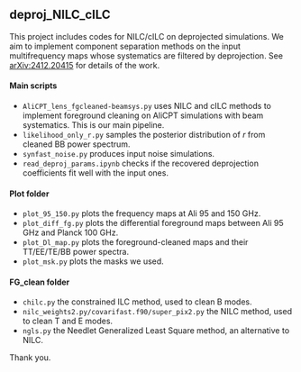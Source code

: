 ## deproj_NILC_cILC

This project includes codes for NILC/cILC on deprojected simulations. We aim to implement component separation methods on the input multifrequency maps whose systematics are filtered by deprojection. See [arXiv:2412.20415](https://arxiv.org/abs/2412.20415) for details of the work.

#### Main scripts

- `AliCPT_lens_fgcleaned-beamsys.py` uses NILC and cILC methods to implement foreground cleaning on AliCPT simulations with beam systematics. This is our main pipeline.
- `likelihood_only_r.py` samples the posterior distribution of $r$ from cleaned BB power spectrum.
- `synfast_noise.py` produces input noise simulations.
- `read_deproj_params.ipynb` checks if the recovered deprojection coefficients fit well with the input ones.

#### Plot folder

- `plot_95_150.py` plots the frequency maps at Ali 95 and 150 GHz.
- `plot_diff_fg.py` plots the differential foreground maps between Ali 95 GHz and Planck 100 GHz.
- `plot_Dl_map.py` plots the foreground-cleaned maps and their TT/EE/TE/BB power spectra.
- `plot_msk.py` plots the masks we used.

#### FG_clean folder

- `chilc.py` the constrained ILC method, used to clean B modes.
- `nilc_weights2.py/covarifast.f90/super_pix2.py` the NILC method, used to clean T and E modes.
- `ngls.py` the Needlet Generalized Least Square method, an alternative to NILC.

Thank you.

